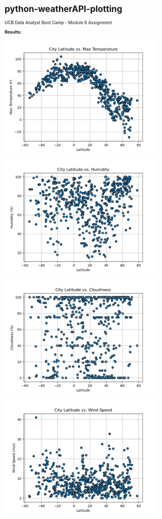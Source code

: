 # python-weatherAPI-plotting
UCB Data Analyst Boot Camp - Module 6 Assignment

**Results:**

![Alt Text](https://github.com/fraserclaire/python-weatherAPI-plotting/blob/main/output_data/Fig1.png)

![Alt Text](https://github.com/fraserclaire/python-weatherAPI-plotting/blob/main/output_data/Fig2.png)

![Alt Text](https://github.com/fraserclaire/python-weatherAPI-plotting/blob/main/output_data/Fig3.png)

![Alt Text](https://github.com/fraserclaire/python-weatherAPI-plotting/blob/main/output_data/Fig4.png)
